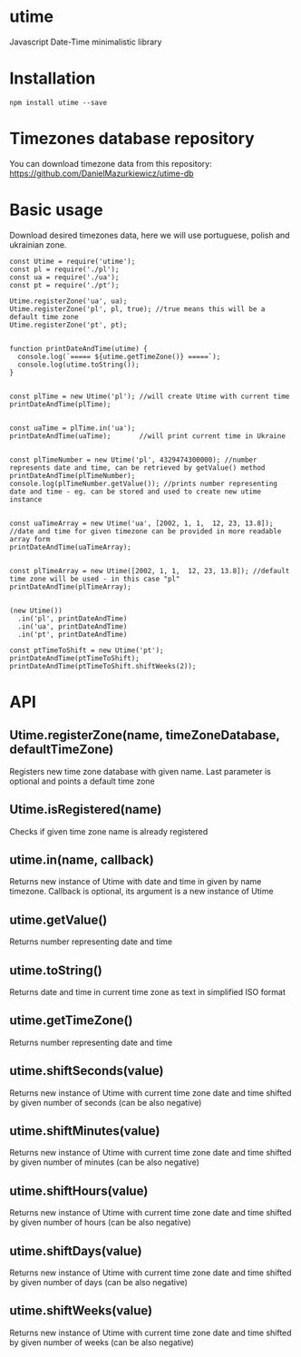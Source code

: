 # utime
Javascript Date-Time minimalistic library

# Installation
```
npm install utime --save
```

# Timezones database repository
You can download timezone data from this repository:
https://github.com/DanielMazurkiewicz/utime-db

# Basic usage
Download desired timezones data, here we will use portuguese, polish and ukrainian zone.

```
const Utime = require('utime');
const pl = require('./pl');
const ua = require('./ua');
const pt = require('./pt');

Utime.registerZone('ua', ua);
Utime.registerZone('pl', pl, true); //true means this will be a default time zone
Utime.registerZone('pt', pt);


function printDateAndTime(utime) {
  console.log(`===== ${utime.getTimeZone()} =====`);
  console.log(utime.toString());
}


const plTime = new Utime('pl'); //will create Utime with current time
printDateAndTime(plTime);


const uaTime = plTime.in('ua');
printDateAndTime(uaTime);       //will print current time in Ukraine


const plTimeNumber = new Utime('pl', 4329474300000); //number represents date and time, can be retrieved by getValue() method
printDateAndTime(plTimeNumber);
console.log(plTimeNumber.getValue()); //prints number representing date and time - eg. can be stored and used to create new utime instance


const uaTimeArray = new Utime('ua', [2002, 1, 1,  12, 23, 13.8]); //date and time for given timezone can be provided in more readable array form
printDateAndTime(uaTimeArray);


const plTimeArray = new Utime([2002, 1, 1,  12, 23, 13.8]); //default time zone will be used - in this case "pl"
printDateAndTime(plTimeArray);


(new Utime())
  .in('pl', printDateAndTime)
  .in('ua', printDateAndTime)
  .in('pt', printDateAndTime)

const ptTimeToShift = new Utime('pt');
printDateAndTime(ptTimeToShift);
printDateAndTime(ptTimeToShift.shiftWeeks(2));

```

# API
## Utime.registerZone(name, timeZoneDatabase, defaultTimeZone)
Registers new time zone database with given name. Last parameter is optional and points a default time zone

## Utime.isRegistered(name)
Checks if given time zone name is already registered

## utime.in(name, callback)
Returns new instance of Utime with date and time in given by name timezone.
Callback is optional, its argument is a new instance of Utime

## utime.getValue()
Returns number representing date and time

## utime.toString()
Returns date and time in current time zone as text in simplified ISO format

## utime.getTimeZone()
Returns number representing date and time

## utime.shiftSeconds(value)
Returns new instance of Utime with current time zone date and time shifted by given number of seconds (can be also negative)

## utime.shiftMinutes(value)
Returns new instance of Utime with current time zone date and time shifted by given number of minutes (can be also negative)

## utime.shiftHours(value)
Returns new instance of Utime with current time zone date and time shifted by given number of hours (can be also negative)

## utime.shiftDays(value)
Returns new instance of Utime with current time zone date and time shifted by given number of days (can be also negative)

## utime.shiftWeeks(value)
Returns new instance of Utime with current time zone date and time shifted by given number of weeks (can be also negative)

